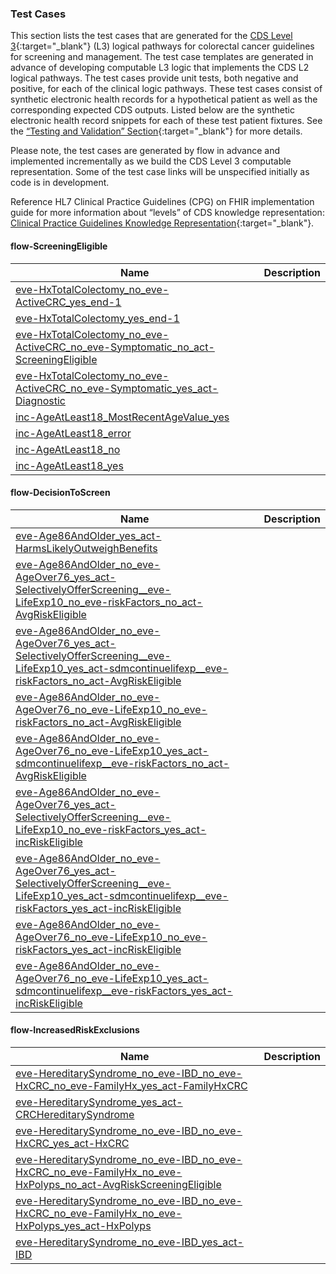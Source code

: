 ### Test Cases
This section lists the test cases that are generated for the [CDS Level 3](https://www.hl7.org/fhir/uv/cpg/STU2/documentation-approach-06-01-levels-of-knowledge-representation.html){:target="_blank"} (L3) logical pathways for colorectal cancer guidelines for screening and management. The test case templates are generated in advance of developing computable L3 logic that implements the CDS L2 logical pathways. The test cases provide unit tests, both negative and positive, for each of the clinical logic pathways. These test cases consist of synthetic electronic health records for a hypothetical patient as well as the corresponding expected CDS outputs. Listed below are the synthetic electronic health record snippets for each of these test patient fixtures. See the [“Testing and Validation” Section](3_specification.html#cds-testing--validation){:target="_blank"} for more details. 

Please note, the test cases are generated by flow in advance and implemented incrementally as we build the CDS Level 3 computable representation. Some of the test case links will be unspecified initially as code is in development.

Reference HL7 Clinical Practice Guidelines (CPG) on FHIR implementation guide for more information about “levels” of CDS knowledge representation: [Clinical Practice Guidelines Knowledge Representation](https://www.hl7.org/fhir/uv/cpg/STU2/documentation-approach-06-01-levels-of-knowledge-representation.html){:target="_blank"}.

#### flow-ScreeningEligible

| Name | Description |
|------|-------------|
| [eve-HxTotalColectomy_no_eve-ActiveCRC_yes_end-1](Bundle-ScreeningEligible_eve-HxTotalColectomy_no_eve-ActiveCRC_yes_end-1.html) |  |
| [eve-HxTotalColectomy_yes_end-1](Bundle-ScreeningEligible_eve-HxTotalColectomy_yes_end-1.html) |  |
| [eve-HxTotalColectomy_no_eve-ActiveCRC_no_eve-Symptomatic_no_act-ScreeningEligible](Bundle-ScreeningEligible_eve-HxTotalColectomy_no_eve-ActiveCRC_no_eve-Symptomatic_no_act-ScreeningEligible.html) |  |
| [eve-HxTotalColectomy_no_eve-ActiveCRC_no_eve-Symptomatic_yes_act-Diagnostic](Bundle-ScreeningEligible_eve-HxTotalColectomy_no_eve-ActiveCRC_no_eve-Symptomatic_yes_act-Diagnostic.html) |  |
| [inc-AgeAtLeast18_MostRecentAgeValue_yes](Bundle-inc-AgeAtLeast18_MostRecentAgeValue_yes.html) |  |
| [inc-AgeAtLeast18_error](Bundle-inc-AgeAtLeast18_error.html) |  |
| [inc-AgeAtLeast18_no](Bundle-inc-AgeAtLeast18_no.html) |  |
| [inc-AgeAtLeast18_yes](Bundle-inc-AgeAtLeast18_yes.html) |  |

#### flow-DecisionToScreen

| Name | Description |
|------|-------------|
| [eve-Age86AndOlder_yes_act-HarmsLikelyOutweighBenefits](Bundle-DecisionToScreen_eve-Age86AndOlder_yes_act-HarmsLikelyOutweighBenefits.html) |  |
| [eve-Age86AndOlder_no_eve-AgeOver76_yes_act-SelectivelyOfferScreening__eve-LifeExp10_no_eve-riskFactors_no_act-AvgRiskEligible](Bundle-DecisionToScreen_eve-Age86AndOlder_no_eve-AgeOver76_yes_act-SelectivelyOfferScreening__eve-LifeExp10_no_eve-riskFactors_no_act-AvgRiskEligible.html) |  |
| [eve-Age86AndOlder_no_eve-AgeOver76_yes_act-SelectivelyOfferScreening__eve-LifeExp10_yes_act-sdmcontinuelifexp__eve-riskFactors_no_act-AvgRiskEligible](Bundle-DecisionToScreen_eve-Age86AndOlder_no_eve-AgeOver76_yes_act-SelectivelyOfferScreening__eve-LifeExp10_yes_act-sdmcontinuelifexp__eve-riskFactors_no_act-AvgRiskEligible.html) |  |
| [eve-Age86AndOlder_no_eve-AgeOver76_no_eve-LifeExp10_no_eve-riskFactors_no_act-AvgRiskEligible](Bundle-DecisionToScreen_eve-Age86AndOlder_no_eve-AgeOver76_no_eve-LifeExp10_no_eve-riskFactors_no_act-AvgRiskEligible.html) |  |
| [eve-Age86AndOlder_no_eve-AgeOver76_no_eve-LifeExp10_yes_act-sdmcontinuelifexp__eve-riskFactors_no_act-AvgRiskEligible](Bundle-DecisionToScreen_eve-Age86AndOlder_no_eve-AgeOver76_no_eve-LifeExp10_yes_act-sdmcontinuelifexp__eve-riskFactors_no_act-AvgRiskEligible.html) |  |
| [eve-Age86AndOlder_no_eve-AgeOver76_yes_act-SelectivelyOfferScreening__eve-LifeExp10_no_eve-riskFactors_yes_act-incRiskEligible](Bundle-DecisionToScreen_eve-Age86AndOlder_no_eve-AgeOver76_yes_act-SelectivelyOfferScreening__eve-LifeExp10_no_eve-riskFactors_yes_act-incRiskEligible.html) |  |
| [eve-Age86AndOlder_no_eve-AgeOver76_yes_act-SelectivelyOfferScreening__eve-LifeExp10_yes_act-sdmcontinuelifexp__eve-riskFactors_yes_act-incRiskEligible](Bundle-DecisionToScreen_eve-Age86AndOlder_no_eve-AgeOver76_yes_act-SelectivelyOfferScreening__eve-LifeExp10_yes_act-sdmcontinuelifexp__eve-riskFactors_yes_act-incRiskEligible.html) |  |
| [eve-Age86AndOlder_no_eve-AgeOver76_no_eve-LifeExp10_no_eve-riskFactors_yes_act-incRiskEligible](Bundle-DecisionToScreen_eve-Age86AndOlder_no_eve-AgeOver76_no_eve-LifeExp10_no_eve-riskFactors_yes_act-incRiskEligible.html) |  |
| [eve-Age86AndOlder_no_eve-AgeOver76_no_eve-LifeExp10_yes_act-sdmcontinuelifexp__eve-riskFactors_yes_act-incRiskEligible](Bundle-DecisionToScreen_eve-Age86AndOlder_no_eve-AgeOver76_no_eve-LifeExp10_yes_act-sdmcontinuelifexp__eve-riskFactors_yes_act-incRiskEligible.html) |  |

#### flow-IncreasedRiskExclusions

| Name | Description |
|------|-------------|
| [eve-HereditarySyndrome_no_eve-IBD_no_eve-HxCRC_no_eve-FamilyHx_yes_act-FamilyHxCRC](Bundle-IncreasedRiskExclusions_eve-HereditarySyndrome_no_eve-IBD_no_eve-HxCRC_no_eve-FamilyHx_yes_act-FamilyHxCRC.html) |  |
| [eve-HereditarySyndrome_yes_act-CRCHereditarySyndrome](Bundle-IncreasedRiskExclusions_eve-HereditarySyndrome_yes_act-CRCHereditarySyndrome.html) |  |
| [eve-HereditarySyndrome_no_eve-IBD_no_eve-HxCRC_yes_act-HxCRC](Bundle-IncreasedRiskExclusions_eve-HereditarySyndrome_no_eve-IBD_no_eve-HxCRC_yes_act-HxCRC.html) |  |
| [eve-HereditarySyndrome_no_eve-IBD_no_eve-HxCRC_no_eve-FamilyHx_no_eve-HxPolyps_no_act-AvgRiskScreeningEligible](Bundle-IncreasedRiskExclusions_eve-HereditarySyndrome_no_eve-IBD_no_eve-HxCRC_no_eve-FamilyHx_no_eve-HxPolyps_no_act-AvgRiskScreeningEligible.html) |  |
| [eve-HereditarySyndrome_no_eve-IBD_no_eve-HxCRC_no_eve-FamilyHx_no_eve-HxPolyps_yes_act-HxPolyps](Bundle-IncreasedRiskExclusions_eve-HereditarySyndrome_no_eve-IBD_no_eve-HxCRC_no_eve-FamilyHx_no_eve-HxPolyps_yes_act-HxPolyps.html) |  |
| [eve-HereditarySyndrome_no_eve-IBD_yes_act-IBD](Bundle-IncreasedRiskExclusions_eve-HereditarySyndrome_no_eve-IBD_yes_act-IBD.html) |  |

<!--
#### flow-USPSTFAvgRisk

|Name|Description|
|------|-------------|
|[eve-AgeOver45_no_act-RecommendStartScreeningAt45](Bundle-USPSTFAvgRisk_eve-AgeOver45_no_act-RecommendStartScreeningAt45.html)||
|[eve-AgeOver45_yes_eve-priorScreeningExists_no_act-updateDueDateNow__eve-TieredApproach_no_act-PickScreeningMethodNonTiered](Bundle-USPSTFAvgRisk_eve-AgeOver45_yes_eve-priorScreeningExists_no_act-updateDueDateNow__eve-TieredApproach_no_act-PickScreeningMethodNonTiered.html)||
|[eve-AgeOver45_yes_eve-priorScreeningExists_yes_act-determineDueDate__eve-TieredApproach_no_act-PickScreeningMethodNonTiered](Bundle-USPSTFAvgRisk_eve-AgeOver45_yes_eve-priorScreeningExists_yes_act-determineDueDate__eve-TieredApproach_no_act-PickScreeningMethodNonTiered.html)||
|[eve-AgeOver45_yes_eve-priorScreeningExists_no_act-updateDueDateNow__eve-TieredApproach_yes_act-PickScreeningMethodTiered](Bundle-USPSTFAvgRisk_eve-AgeOver45_yes_eve-priorScreeningExists_no_act-updateDueDateNow__eve-TieredApproach_yes_act-PickScreeningMethodTiered.html)||
|[eve-AgeOver45_yes_eve-priorScreeningExists_yes_act-determineDueDate__eve-TieredApproach_yes_act-PickScreeningMethodTiered](Bundle-USPSTFAvgRisk_eve-AgeOver45_yes_eve-priorScreeningExists_yes_act-determineDueDate__eve-TieredApproach_yes_act-PickScreeningMethodTiered.html)||

#### flow-ScreeningDue

|Name|Description|
|------|-------------|
| [eve-nextdueexists_yes_eve-DetermineIfDueForScreening_overdue_act-patientOutreach__act-orderTest](Bundle-ScreeningDue_eve-nextdueexists_yes_eve-DetermineIfDueForScreening_overdue_act-patientOutreach__act-orderTest.html) |  |
| [eve-nextdueexists_yes_eve-DetermineIfDueForScreening_due_act-orderTest](Bundle-ScreeningDue_eve-nextdueexists_yes_eve-DetermineIfDueForScreening_due_act-orderTest.html) |  |
| [eve-nextdueexists_yes_eve-DetermineIfDueForScreening_not due_end-1](Bundle-ScreeningDue_eve-nextdueexists_yes_eve-DetermineIfDueForScreening_not due_end-1.html) |  |
| [eve-nextdueexists_no_act-determinedue](Bundle-ScreeningDue_eve-nextdueexists_no_act-determinedue.html) |  |

#### flow-ScreeningIncomplete

|Name|Description|
|------|-------------|
|[eve-pendingTest_no_act-screeningComplete](Bundle-ScreeningIncomplete_eve-pendingTest_no_act-screeningComplete.html)||
|[eve-pendingTest_yes_act-screeningPending](Bundle-ScreeningIncomplete_eve-pendingTest_yes_act-screeningPending.html)||


#### flow-FollowUp

|Name|Description|
|------|-------------|
|[eve-lastTestColonoscopy_no_eve-lastTestStool_no_eve-lastTestFlexSig_no_eve-lastTestCTC_yes_eve-inconclusiveCTColonography_yes_eve-TieredApproach_no_act-PickScreeningMethodNonTiered](Bundle-FollowUp_eve-lastTestColonoscopy_no_eve-lastTestStool_no_eve-lastTestFlexSig_no_eve-lastTestCTC_yes_eve-inconclusiveCTColonography_yes_eve-TieredApproach_no_act-PickScreeningMethodNonTiered.html)||
|[eve-lastTestColonoscopy_no_eve-lastTestStool_yes_eve-inconclusiveStoolTest_yes_eve-TieredApproach_no_act-PickScreeningMethodNonTiered](Bundle-FollowUp_eve-lastTestColonoscopy_no_eve-lastTestStool_yes_eve-inconclusiveStoolTest_yes_eve-TieredApproach_no_act-PickScreeningMethodNonTiered.html)||
|[eve-lastTestColonoscopy_no_eve-lastTestStool_no_eve-lastTestFlexSig_no_eve-lastTestCTC_yes_eve-inconclusiveCTColonography_yes_eve-TieredApproach_yes_act-PickScreeningMethodTiered](Bundle-FollowUp_eve-lastTestColonoscopy_no_eve-lastTestStool_no_eve-lastTestFlexSig_no_eve-lastTestCTC_yes_eve-inconclusiveCTColonography_yes_eve-TieredApproach_yes_act-PickScreeningMethodTiered.html)||
|[eve-lastTestColonoscopy_no_eve-lastTestStool_yes_eve-inconclusiveStoolTest_yes_eve-TieredApproach_yes_act-PickScreeningMethodTiered](Bundle-FollowUp_eve-lastTestColonoscopy_no_eve-lastTestStool_yes_eve-inconclusiveStoolTest_yes_eve-TieredApproach_yes_act-PickScreeningMethodTiered.html)||
|[eve-lastTestColonoscopy_no_eve-lastTestStool_no_eve-lastTestFlexSig_no_eve-lastTestCTC_yes_eve-inconclusiveCTColonography_no_eve-abnormalCTColonography_no_act-continueRoutineScreening](Bundle-FollowUp_eve-lastTestColonoscopy_no_eve-lastTestStool_no_eve-lastTestFlexSig_no_eve-lastTestCTC_yes_eve-inconclusiveCTColonography_no_eve-abnormalCTColonography_no_act-continueRoutineScreening.html)||
|[eve-lastTestColonoscopy_no_eve-lastTestStool_yes_eve-inconclusiveStoolTest_no_eve-abnormalStoolTest_no_act-continueRoutineScreening](Bundle-FollowUp_eve-lastTestColonoscopy_no_eve-lastTestStool_yes_eve-inconclusiveStoolTest_no_eve-abnormalStoolTest_no_act-continueRoutineScreening.html)||
|[eve-lastTestColonoscopy_no_eve-lastTestStool_no_eve-lastTestFlexSig_yes_eve-abnormalFlexSig_no_eve-adequateBowelPrep_no_act-followUpEndoscopist](Bundle-FollowUp_eve-lastTestColonoscopy_no_eve-lastTestStool_no_eve-lastTestFlexSig_yes_eve-abnormalFlexSig_no_eve-adequateBowelPrep_no_act-followUpEndoscopist.html)||
|[eve-lastTestColonoscopy_no_eve-lastTestStool_no_eve-lastTestFlexSig_yes_eve-abnormalFlexSig_no_eve-adequateBowelPrep_yes_act-continueRoutineScreening](Bundle-FollowUp_eve-lastTestColonoscopy_no_eve-lastTestStool_no_eve-lastTestFlexSig_yes_eve-abnormalFlexSig_no_eve-adequateBowelPrep_yes_act-continueRoutineScreening.html)||
|[eve-lastTestColonoscopy_no_eve-lastTestStool_no_eve-lastTestFlexSig_no_eve-lastTestCTC_no_end-1](Bundle-FollowUp_eve-lastTestColonoscopy_no_eve-lastTestStool_no_eve-lastTestFlexSig_no_eve-lastTestCTC_no_end-1.html)||
|[eve-lastTestColonoscopy_yes_end-1](Bundle-FollowUp_eve-lastTestColonoscopy_yes_end-1.html)||
|[eve-lastTestColonoscopy_no_eve-lastTestStool_no_eve-lastTestFlexSig_no_eve-lastTestCTC_yes_eve-inconclusiveCTColonography_no_eve-abnormalCTColonography_yes_eve-pendingColonoscopy_no_act-FollowUpColonoscopy](Bundle-FollowUp_eve-lastTestColonoscopy_no_eve-lastTestStool_no_eve-lastTestFlexSig_no_eve-lastTestCTC_yes_eve-inconclusiveCTColonography_no_eve-abnormalCTColonography_yes_eve-pendingColonoscopy_no_act-FollowUpColonoscopy.html)||
|[eve-lastTestColonoscopy_no_eve-lastTestStool_no_eve-lastTestFlexSig_yes_eve-abnormalFlexSig_yes_eve-pendingColonoscopy_no_act-FollowUpColonoscopy](Bundle-FollowUp_eve-lastTestColonoscopy_no_eve-lastTestStool_no_eve-lastTestFlexSig_yes_eve-abnormalFlexSig_yes_eve-pendingColonoscopy_no_act-FollowUpColonoscopy.html)||
|[eve-lastTestColonoscopy_no_eve-lastTestStool_yes_eve-inconclusiveStoolTest_no_eve-abnormalStoolTest_yes_eve-pendingColonoscopy_no_act-FollowUpColonoscopy](Bundle-FollowUp_eve-lastTestColonoscopy_no_eve-lastTestStool_yes_eve-inconclusiveStoolTest_no_eve-abnormalStoolTest_yes_eve-pendingColonoscopy_no_act-FollowUpColonoscopy.html)||
|[eve-lastTestColonoscopy_no_eve-lastTestStool_no_eve-lastTestFlexSig_no_eve-lastTestCTC_yes_eve-inconclusiveCTColonography_no_eve-abnormalCTColonography_yes_eve-pendingColonoscopy_yes_end-1](Bundle-FollowUp_eve-lastTestColonoscopy_no_eve-lastTestStool_no_eve-lastTestFlexSig_no_eve-lastTestCTC_yes_eve-inconclusiveCTColonography_no_eve-abnormalCTColonography_yes_eve-pendingColonoscopy_yes_end-1.html)||
|[eve-lastTestColonoscopy_no_eve-lastTestStool_no_eve-lastTestFlexSig_yes_eve-abnormalFlexSig_yes_eve-pendingColonoscopy_yes_end-1](Bundle-FollowUp_eve-lastTestColonoscopy_no_eve-lastTestStool_no_eve-lastTestFlexSig_yes_eve-abnormalFlexSig_yes_eve-pendingColonoscopy_yes_end-1.html)||
|[eve-lastTestColonoscopy_no_eve-lastTestStool_yes_eve-inconclusiveStoolTest_no_eve-abnormalStoolTest_yes_eve-pendingColonoscopy_yes_end-1](Bundle-FollowUp_eve-lastTestColonoscopy_no_eve-lastTestStool_yes_eve-inconclusiveStoolTest_no_eve-abnormalStoolTest_yes_eve-pendingColonoscopy_yes_end-1.html)||

#### flow-FollowUpColonoscopy

|Name|Description|
|------|-------------|
|[eve-lastTestColonoscopy_yes_eve-colonoscopyFindingCRC_no_eve-recommendedInterval_no_eve-colonoscopyFindingPolyps_no_eve-adequateBowelPrep_no_act-followUpColonoscopist](Bundle-FollowUpColonoscopy_eve-lastTestColonoscopy_yes_eve-colonoscopyFindingCRC_no_eve-recommendedInterval_no_eve-colonoscopyFindingPolyps_no_eve-adequateBowelPrep_no_act-followUpColonoscopist.html)||
|[eve-lastTestColonoscopy_yes_eve-colonoscopyFindingCRC_no_eve-recommendedInterval_no_eve-colonoscopyFindingPolyps_no_eve-adequateBowelPrep_yes_eve-cecalIntubation_no_act-followUpColonoscopist](Bundle-FollowUpColonoscopy_eve-lastTestColonoscopy_yes_eve-colonoscopyFindingCRC_no_eve-recommendedInterval_no_eve-colonoscopyFindingPolyps_no_eve-adequateBowelPrep_yes_eve-cecalIntubation_no_act-followUpColonoscopist.html)||
|[eve-lastTestColonoscopy_yes_eve-colonoscopyFindingCRC_no_eve-recommendedInterval_no_eve-colonoscopyFindingPolyps_no_eve-adequateBowelPrep_yes_eve-cecalIntubation_yes_act-continueRoutineScreening](Bundle-FollowUpColonoscopy_eve-lastTestColonoscopy_yes_eve-colonoscopyFindingCRC_no_eve-recommendedInterval_no_eve-colonoscopyFindingPolyps_no_eve-adequateBowelPrep_yes_eve-cecalIntubation_yes_act-continueRoutineScreening.html)||
|[eve-lastTestColonoscopy_yes_eve-colonoscopyFindingCRC_yes_act-oncologyReferral](Bundle-FollowUpColonoscopy_eve-lastTestColonoscopy_yes_eve-colonoscopyFindingCRC_yes_act-oncologyReferral.html)||
|[eve-lastTestColonoscopy_yes_eve-colonoscopyFindingCRC_no_eve-recommendedInterval_no_eve-colonoscopyFindingPolyps_yes_act-followUpColonoscopist](Bundle-FollowUpColonoscopy_eve-lastTestColonoscopy_yes_eve-colonoscopyFindingCRC_no_eve-recommendedInterval_no_eve-colonoscopyFindingPolyps_yes_act-followUpColonoscopist.html)||
|[eve-lastTestColonoscopy_no_end-1](Bundle-FollowUpColonoscopy_eve-lastTestColonoscopy_no_end-1.html)||
|[eve-lastTestColonoscopy_yes_eve-colonoscopyFindingCRC_no_eve-recommendedInterval_yes_act-updateDueDatePerInterval](Bundle-FollowUpColonoscopy_eve-lastTestColonoscopy_yes_eve-colonoscopyFindingCRC_no_eve-recommendedInterval_yes_act-updateDueDatePerInterval.html)||

#### flow-GeneticRisk

|Name|Description|
|------|-------------|
|[eve-FamHxGeneticMarker_no_eve-PersonalHxSyndromeRelatedCancer_no_eve-FamHxSyndromeRelatedCancers_no_end-1](Bundle-GeneticRisk_eve-FamHxGeneticMarker_no_eve-PersonalHxSyndromeRelatedCancer_no_eve-FamHxSyndromeRelatedCancers_no_end-1.html)||
|[eve-FamHxGeneticMarker_yes_eve-KnownVariantStatus_no_act-geneticCounseling](Bundle-GeneticRisk_eve-FamHxGeneticMarker_yes_eve-KnownVariantStatus_no_act-geneticCounseling.html)||
|[eve-FamHxGeneticMarker_yes_eve-KnownVariantStatus_yes_end-1](Bundle-GeneticRisk_eve-FamHxGeneticMarker_yes_eve-KnownVariantStatus_yes_end-1.html)||
|[eve-FamHxGeneticMarker_no_eve-PersonalHxSyndromeRelatedCancer_yes_act-geneticCounseling](Bundle-GeneticRisk_eve-FamHxGeneticMarker_no_eve-PersonalHxSyndromeRelatedCancer_yes_act-geneticCounseling.html)||
|[eve-FamHxGeneticMarker_no_eve-PersonalHxSyndromeRelatedCancer_no_eve-FamHxSyndromeRelatedCancers_yes_eve-SyndromeCancerInFDRBeforeAge50_no_eve-SyndromeCancerIn3OrMoreRelatives_no_end-1](Bundle-GeneticRisk_eve-FamHxGeneticMarker_no_eve-PersonalHxSyndromeRelatedCancer_no_eve-FamHxSyndromeRelatedCancers_yes_eve-SyndromeCancerInFDRBeforeAge50_no_eve-SyndromeCancerIn3OrMoreRelatives_no_end-1.html)||
|[eve-FamHxGeneticMarker_no_eve-PersonalHxSyndromeRelatedCancer_no_eve-FamHxSyndromeRelatedCancers_yes_eve-SyndromeCancerInFDRBeforeAge50_no_eve-SyndromeCancerIn3OrMoreRelatives_yes_act-GeneticFamilialRiskEval](Bundle-GeneticRisk_eve-FamHxGeneticMarker_no_eve-PersonalHxSyndromeRelatedCancer_no_eve-FamHxSyndromeRelatedCancers_yes_eve-SyndromeCancerInFDRBeforeAge50_no_eve-SyndromeCancerIn3OrMoreRelatives_yes_act-GeneticFamilialRiskEval.html)||
|[eve-FamHxGeneticMarker_no_eve-PersonalHxSyndromeRelatedCancer_no_eve-FamHxSyndromeRelatedCancers_yes_eve-SyndromeCancerInFDRBeforeAge50_yes_act-GeneticFamilialRiskEval](Bundle-GeneticRisk_eve-FamHxGeneticMarker_no_eve-PersonalHxSyndromeRelatedCancer_no_eve-FamHxSyndromeRelatedCancers_yes_eve-SyndromeCancerInFDRBeforeAge50_yes_act-GeneticFamilialRiskEval.html)||

#### flow-Syndromes

|Name|Description|
|------|-------------|
|[eve-personalHxSyndrome_no_eve-GeneticMarkerSyndrome_no_eve-FamilyHxGeneticMarkerSyndrome_yes_act-AtRiskSyndromeReferral](Bundle-Syndromes_eve-personalHxSyndrome_no_eve-GeneticMarkerSyndrome_no_eve-FamilyHxGeneticMarkerSyndrome_yes_act-AtRiskSyndromeReferral.html)||
|[eve-personalHxSyndrome_no_eve-GeneticMarkerSyndrome_no_eve-FamilyHxGeneticMarkerSyndrome_no_eve-FamilyHxSPSOrFamilyCRCTypeX_no_end-1](Bundle-Syndromes_eve-personalHxSyndrome_no_eve-GeneticMarkerSyndrome_no_eve-FamilyHxGeneticMarkerSyndrome_no_eve-FamilyHxSPSOrFamilyCRCTypeX_no_end-1.html)||
|[eve-personalHxSyndrome_no_eve-GeneticMarkerSyndrome_no_eve-FamilyHxGeneticMarkerSyndrome_no_eve-FamilyHxSPSOrFamilyCRCTypeX_yes_act-AtRiskSyndromeReferral](Bundle-Syndromes_eve-personalHxSyndrome_no_eve-GeneticMarkerSyndrome_no_eve-FamilyHxGeneticMarkerSyndrome_no_eve-FamilyHxSPSOrFamilyCRCTypeX_yes_act-AtRiskSyndromeReferral.html)||
|[eve-personalHxSyndrome_no_eve-GeneticMarkerSyndrome_yes_act-AtRiskSyndromeReferral](Bundle-Syndromes_eve-personalHxSyndrome_no_eve-GeneticMarkerSyndrome_yes_act-AtRiskSyndromeReferral.html)||
|[eve-personalHxSyndrome_yes_act-SyndromeReferral](Bundle-Syndromes_eve-personalHxSyndrome_yes_act-SyndromeReferral.html)||

#### flow-PersonalHxOfCRC2

|Name|Description|
|------|-------------|
|[eve-CRCresection_no_end-1](Bundle-PersonalHxOfCRC2_eve-CRCresection_no_end-1.html)||
|[eve-CRCresection_yes_act-hxCRCSurveillance](Bundle-PersonalHxOfCRC2_eve-CRCresection_yes_act-hxCRCSurveillance.html)||

#### flow-IBD

|Name|Description|
|------|-------------|
|[eve-PSC_yes_act-PSCSurveillance](Bundle-IBD_eve-PSC_yes_act-PSCSurveillance.html)||
|[eve-PSC_no_eve-otherColitis_no_act-IBDSurveillance](Bundle-IBD_eve-PSC_no_eve-otherColitis_no_act-IBDSurveillance.html)||
|[eve-PSC_no_eve-otherColitis_yes_act-avgRisk](Bundle-IBD_eve-PSC_no_eve-otherColitis_yes_act-avgRisk.html)||

#### flow-FamilyHx

|Name|Description|
|------|-------------|
|[eve-HxPolyps2_no_eve-FamHxFDR_no_eve-FamHxCRCKinship_yes_act-SDRAvgRisk__end-1](Bundle-FamilyHx_eve-HxPolyps2_no_eve-FamHxFDR_no_eve-FamHxCRCKinship_yes_act-SDRAvgRisk__end-1.html)||
|[eve-HxPolyps2_yes_eve-recommendedInterval2_yes_act-followEndoscopistRecommendation__eve-FamHxFDR_no_eve-FamHxCRCKinship_yes_act-SDRAvgRisk__end-1](Bundle-FamilyHx_eve-HxPolyps2_yes_eve-recommendedInterval2_yes_act-followEndoscopistRecommendation__eve-FamHxFDR_no_eve-FamHxCRCKinship_yes_act-SDRAvgRisk__end-1.html)||
|[eve-HxPolyps2_no_eve-FamHxFDR_yes_eve-AgeOver40_yes_eve-FamHx2orMoreFDR_no_eve-FDR60OrOlder_no_act-ColonoscopyEvery5](Bundle-FamilyHx_eve-HxPolyps2_no_eve-FamHxFDR_yes_eve-AgeOver40_yes_eve-FamHx2orMoreFDR_no_eve-FDR60OrOlder_no_act-ColonoscopyEvery5.html)||
|[eve-HxPolyps2_yes_eve-recommendedInterval2_yes_act-followEndoscopistRecommendation__eve-FamHxFDR_yes_eve-AgeOver40_yes_eve-FamHx2orMoreFDR_no_eve-FDR60OrOlder_no_act-ColonoscopyEvery5](Bundle-FamilyHx_eve-HxPolyps2_yes_eve-recommendedInterval2_yes_act-followEndoscopistRecommendation__eve-FamHxFDR_yes_eve-AgeOver40_yes_eve-FamHx2orMoreFDR_no_eve-FDR60OrOlder_no_act-ColonoscopyEvery5.html)||
|[eve-HxPolyps2_no_eve-FamHxFDR_yes_eve-AgeOver40_yes_eve-FamHx2orMoreFDR_no_eve-FDR60OrOlder_unknown_act-ColonoscopyOrAvgRisk](Bundle-FamilyHx_eve-HxPolyps2_no_eve-FamHxFDR_yes_eve-AgeOver40_yes_eve-FamHx2orMoreFDR_no_eve-FDR60OrOlder_unknown_act-ColonoscopyOrAvgRisk.html)||
|[eve-HxPolyps2_yes_eve-recommendedInterval2_yes_act-followEndoscopistRecommendation__eve-FamHxFDR_yes_eve-AgeOver40_yes_eve-FamHx2orMoreFDR_no_eve-FDR60OrOlder_unknown_act-ColonoscopyOrAvgRisk](Bundle-FamilyHx_eve-HxPolyps2_yes_eve-recommendedInterval2_yes_act-followEndoscopistRecommendation__eve-FamHxFDR_yes_eve-AgeOver40_yes_eve-FamHx2orMoreFDR_no_eve-FDR60OrOlder_unknown_act-ColonoscopyOrAvgRisk.html)||
|[eve-HxPolyps2_no_eve-FamHxFDR_yes_eve-AgeOver40_yes_eve-FamHx2orMoreFDR_no_eve-FDR60OrOlder_yes_act-StartAt40AvgRiskOptions](Bundle-FamilyHx_eve-HxPolyps2_no_eve-FamHxFDR_yes_eve-AgeOver40_yes_eve-FamHx2orMoreFDR_no_eve-FDR60OrOlder_yes_act-StartAt40AvgRiskOptions.html)||
|[eve-HxPolyps2_yes_eve-recommendedInterval2_yes_act-followEndoscopistRecommendation__eve-FamHxFDR_yes_eve-AgeOver40_yes_eve-FamHx2orMoreFDR_no_eve-FDR60OrOlder_yes_act-StartAt40AvgRiskOptions](Bundle-FamilyHx_eve-HxPolyps2_yes_eve-recommendedInterval2_yes_act-followEndoscopistRecommendation__eve-FamHxFDR_yes_eve-AgeOver40_yes_eve-FamHx2orMoreFDR_no_eve-FDR60OrOlder_yes_act-StartAt40AvgRiskOptions.html)||
|[eve-HxPolyps2_no_eve-FamHxFDR_yes_eve-AgeOver40_yes_eve-FamHx2orMoreFDR_yes_act-ColonoscopyEvery5](Bundle-FamilyHx_eve-HxPolyps2_no_eve-FamHxFDR_yes_eve-AgeOver40_yes_eve-FamHx2orMoreFDR_yes_act-ColonoscopyEvery5.html)||
|[eve-HxPolyps2_yes_eve-recommendedInterval2_yes_act-followEndoscopistRecommendation__eve-FamHxFDR_yes_eve-AgeOver40_yes_eve-FamHx2orMoreFDR_yes_act-ColonoscopyEvery5](Bundle-FamilyHx_eve-HxPolyps2_yes_eve-recommendedInterval2_yes_act-followEndoscopistRecommendation__eve-FamHxFDR_yes_eve-AgeOver40_yes_eve-FamHx2orMoreFDR_yes_act-ColonoscopyEvery5.html)||
|[eve-HxPolyps2_no_eve-FamHxFDR_no_eve-FamHxCRCKinship_no_act-moreFamHx](Bundle-FamilyHx_eve-HxPolyps2_no_eve-FamHxFDR_no_eve-FamHxCRCKinship_no_act-moreFamHx.html)||
|[eve-HxPolyps2_yes_eve-recommendedInterval2_yes_act-followEndoscopistRecommendation__eve-FamHxFDR_no_eve-FamHxCRCKinship_no_act-moreFamHx](Bundle-FamilyHx_eve-HxPolyps2_yes_eve-recommendedInterval2_yes_act-followEndoscopistRecommendation__eve-FamHxFDR_no_eve-FamHxCRCKinship_no_act-moreFamHx.html)||
|[eve-HxPolyps2_no_eve-FamHxFDR_yes_eve-AgeOver40_no_eve-YoungestAgeAtDx50orOlder_no_eve-PatientAgeAtOrOverYoungestFDRAgeAtDx_no_act-start10YearsPriorToFDRDx](Bundle-FamilyHx_eve-HxPolyps2_no_eve-FamHxFDR_yes_eve-AgeOver40_no_eve-YoungestAgeAtDx50orOlder_no_eve-PatientAgeAtOrOverYoungestFDRAgeAtDx_no_act-start10YearsPriorToFDRDx.html)||
|[eve-HxPolyps2_yes_eve-recommendedInterval2_yes_act-followEndoscopistRecommendation__eve-FamHxFDR_yes_eve-AgeOver40_no_eve-YoungestAgeAtDx50orOlder_no_eve-PatientAgeAtOrOverYoungestFDRAgeAtDx_no_act-start10YearsPriorToFDRDx](Bundle-FamilyHx_eve-HxPolyps2_yes_eve-recommendedInterval2_yes_act-followEndoscopistRecommendation__eve-FamHxFDR_yes_eve-AgeOver40_no_eve-YoungestAgeAtDx50orOlder_no_eve-PatientAgeAtOrOverYoungestFDRAgeAtDx_no_act-start10YearsPriorToFDRDx.html)||
|[eve-HxPolyps2_no_eve-FamHxFDR_yes_eve-AgeOver40_no_eve-YoungestAgeAtDx50orOlder_no_eve-PatientAgeAtOrOverYoungestFDRAgeAtDx_yes_act-ColonoscopyEvery5](Bundle-FamilyHx_eve-HxPolyps2_no_eve-FamHxFDR_yes_eve-AgeOver40_no_eve-YoungestAgeAtDx50orOlder_no_eve-PatientAgeAtOrOverYoungestFDRAgeAtDx_yes_act-ColonoscopyEvery5.html)||
|[eve-HxPolyps2_yes_eve-recommendedInterval2_yes_act-followEndoscopistRecommendation__eve-FamHxFDR_yes_eve-AgeOver40_no_eve-YoungestAgeAtDx50orOlder_no_eve-PatientAgeAtOrOverYoungestFDRAgeAtDx_yes_act-ColonoscopyEvery5](Bundle-FamilyHx_eve-HxPolyps2_yes_eve-recommendedInterval2_yes_act-followEndoscopistRecommendation__eve-FamHxFDR_yes_eve-AgeOver40_no_eve-YoungestAgeAtDx50orOlder_no_eve-PatientAgeAtOrOverYoungestFDRAgeAtDx_yes_act-ColonoscopyEvery5.html)||
|[eve-HxPolyps2_no_eve-FamHxFDR_yes_eve-AgeOver40_no_eve-YoungestAgeAtDx50orOlder_unknown_act-startAtAge40or10YearsPriorToFDRDx](Bundle-FamilyHx_eve-HxPolyps2_no_eve-FamHxFDR_yes_eve-AgeOver40_no_eve-YoungestAgeAtDx50orOlder_unknown_act-startAtAge40or10YearsPriorToFDRDx.html)||
|[eve-HxPolyps2_yes_eve-recommendedInterval2_yes_act-followEndoscopistRecommendation__eve-FamHxFDR_yes_eve-AgeOver40_no_eve-YoungestAgeAtDx50orOlder_unknown_act-startAtAge40or10YearsPriorToFDRDx](Bundle-FamilyHx_eve-HxPolyps2_yes_eve-recommendedInterval2_yes_act-followEndoscopistRecommendation__eve-FamHxFDR_yes_eve-AgeOver40_no_eve-YoungestAgeAtDx50orOlder_unknown_act-startAtAge40or10YearsPriorToFDRDx.html)||
|[eve-HxPolyps2_no_eve-FamHxFDR_yes_eve-AgeOver40_no_eve-YoungestAgeAtDx50orOlder_yes_act-startatAge40](Bundle-FamilyHx_eve-HxPolyps2_no_eve-FamHxFDR_yes_eve-AgeOver40_no_eve-YoungestAgeAtDx50orOlder_yes_act-startatAge40.html)||
|[eve-HxPolyps2_yes_eve-recommendedInterval2_yes_act-followEndoscopistRecommendation__eve-FamHxFDR_yes_eve-AgeOver40_no_eve-YoungestAgeAtDx50orOlder_yes_act-startatAge40](Bundle-FamilyHx_eve-HxPolyps2_yes_eve-recommendedInterval2_yes_act-followEndoscopistRecommendation__eve-FamHxFDR_yes_eve-AgeOver40_no_eve-YoungestAgeAtDx50orOlder_yes_act-startatAge40.html)||
|[eve-HxPolyps2_yes_eve-recommendedInterval2_no_act-followUpEndoscopist2](Bundle-FamilyHx_eve-HxPolyps2_yes_eve-recommendedInterval2_no_act-followUpEndoscopist2.html)||

#### flow-postPolypectomy

|Name|Description|
|------|-------------|
|[eve-lastTestColonoscopy_no_act-IncreasedRisk__eve-recommendedInterval_no_act-followUpColonoscopist](Bundle-postPolypectomy_eve-lastTestColonoscopy_no_act-IncreasedRisk__eve-recommendedInterval_no_act-followUpColonoscopist.html)||
|[eve-lastTestColonoscopy_yes_eve-recommendedInterval_no_act-followUpColonoscopist](Bundle-postPolypectomy_eve-lastTestColonoscopy_yes_eve-recommendedInterval_no_act-followUpColonoscopist.html)||
|[eve-lastTestColonoscopy_no_act-IncreasedRisk__eve-recommendedInterval_yes_act-updateDueDatePerInterval](Bundle-postPolypectomy_eve-lastTestColonoscopy_no_act-IncreasedRisk__eve-recommendedInterval_yes_act-updateDueDatePerInterval.html)||
|[eve-lastTestColonoscopy_yes_eve-recommendedInterval_yes_act-updateDueDatePerInterval](Bundle-postPolypectomy_eve-lastTestColonoscopy_yes_eve-recommendedInterval_yes_act-updateDueDatePerInterval.html)||

-->